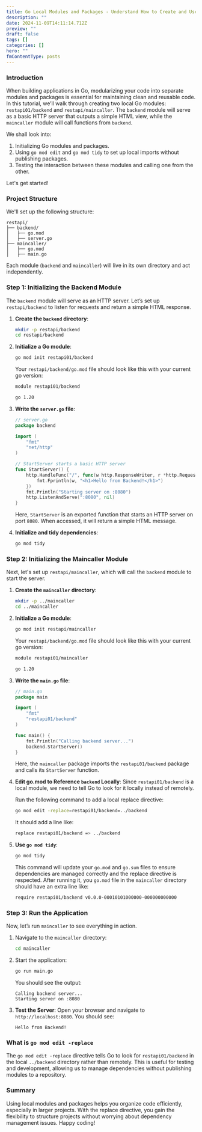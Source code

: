 ```yaml
---
title: Go Local Modules and Packages - Understand How to Create and Use Them
description: ""
date: 2024-11-09T14:11:14.712Z
preview: ""
draft: false
tags: []
categories: []
hero: ""
fmContentType: posts
---
```


### Introduction

When building applications in Go, modularizing your code into separate modules and packages is essential for maintaining clean and reusable code. In this tutorial, we’ll walk through creating two local Go modules: `restapi01/backend` and `restapi/maincaller`. The `backend` module will serve as a basic HTTP server that outputs a simple HTML view, while the `maincaller` module will call functions from `backend`.

We shall look into:
1. Initializing Go modules and packages.
2. Using `go mod edit` and `go mod tidy` to set up local imports without publishing packages.
3. Testing the interaction between these modules and calling one from the other.

Let's get started!

### Project Structure

We'll set up the following structure:

```
restapi/
├── backend/
│   ├── go.mod
│   ├── server.go
├── maincaller/
│   ├── go.mod
│   ├── main.go
```

Each module (`backend` and `maincaller`) will live in its own directory and act independently.

### Step 1: Initializing the Backend Module

The `backend` module will serve as an HTTP server. Let’s set up `restapi/backend` to listen for requests and return a simple HTML response.

1. **Create the `backend` directory**:
   ```bash
   mkdir -p restapi/backend
   cd restapi/backend
   ```

2. **Initialize a Go module**:
   ```bash
   go mod init restapi01/backend
   ```

   Your `restapi/backend/go.mod` file should look like this with your current go version:

   ```bash
   module restapi01/backend

   go 1.20
   ```

3. **Write the `server.go` file**:

   ```go
   // server.go
   package backend

   import (
       "fmt"
       "net/http"
   )

   // StartServer starts a basic HTTP server
   func StartServer() {
       http.HandleFunc("/", func(w http.ResponseWriter, r *http.Request) {
           fmt.Fprintln(w, "<h1>Hello from Backend!</h1>")
       })
       fmt.Println("Starting server on :8080")
       http.ListenAndServe(":8080", nil)
   }
   ```

   Here, `StartServer` is an exported function that starts an HTTP server on port `8080`. When accessed, it will return a simple HTML message.

4. **Initialize and tidy dependencies**:
   ```bash
   go mod tidy
   ```

### Step 2: Initializing the Maincaller Module

Next, let's set up `restapi/maincaller`, which will call the `backend` module to start the server.

1. **Create the `maincaller` directory**:
   ```bash
   mkdir -p ../maincaller
   cd ../maincaller
   ```

2. **Initialize a Go module**:
   ```bash
   go mod init restapi/maincaller
   ```

   Your `restapi/backend/go.mod` file should look like this with your current go version:

   ```bash
   module restapi01/maincaller

   go 1.20
   ```

3. **Write the `main.go` file**:

   ```go
   // main.go
   package main

   import (
       "fmt"
       "restapi01/backend"
   )

   func main() {
       fmt.Println("Calling backend server...")
       backend.StartServer()
   }
   ```

   Here, the `maincaller` package imports the `restapi01/backend` package and calls its `StartServer` function.

4. **Edit go.mod to Reference `backend` Locally**:
   Since `restapi01/backend` is a local module, we need to tell Go to look for it locally instead of remotely.

   Run the following command to add a local replace directive:
   ```bash
   go mod edit -replace=restapi01/backend=../backend
   ```

   It should add a line like:

   ```bash
   replace restapi01/backend => ../backend
   ```

5. **Use `go mod tidy`**:
   ```bash
   go mod tidy
   ```

   This command will update your `go.mod` and `go.sum` files to ensure dependencies are managed correctly and the replace directive is respected. After running it, you `go.mod` file in the `maincaller` directory should have an extra line like:

   ```bash
   require restapi01/backend v0.0.0-00010101000000-000000000000
   ```

### Step 3: Run the Application

Now, let’s run `maincaller` to see everything in action.

1. Navigate to the `maincaller` directory:
   ```bash
   cd maincaller
   ```

2. Start the application:
   ```bash
   go run main.go
   ```

   You should see the output:
   ```
   Calling backend server...
   Starting server on :8080
   ```

3. **Test the Server**:
   Open your browser and navigate to `http://localhost:8080`. You should see:
   ```
   Hello from Backend!
   ```

### What is `go mod edit -replace`

The `go mod edit -replace` directive tells Go to look for `restapi01/backend` in the local `../backend` directory rather than remotely. This is useful for testing and development, allowing us to manage dependencies without publishing modules to a repository.

### Summary
Using local modules and packages helps you organize code efficiently, especially in larger projects. With the replace directive, you gain the flexibility to structure projects without worrying about dependency management issues. Happy coding!
